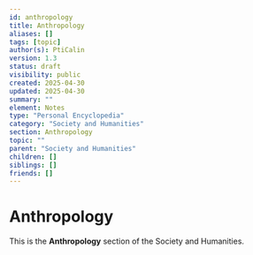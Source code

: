 ```yaml
---
id: anthropology
title: Anthropology
aliases: []
tags: [topic]
author(s): PtiCalin
version: 1.3
status: draft
visibility: public
created: 2025-04-30
updated: 2025-04-30
summary: ""
element: Notes
type: "Personal Encyclopedia"
category: "Society and Humanities"
section: Anthropology
topic: ""
parent: "Society and Humanities"
children: []
siblings: []
friends: []
---
```

# Anthropology

This is the **Anthropology** section of the Society and Humanities.
